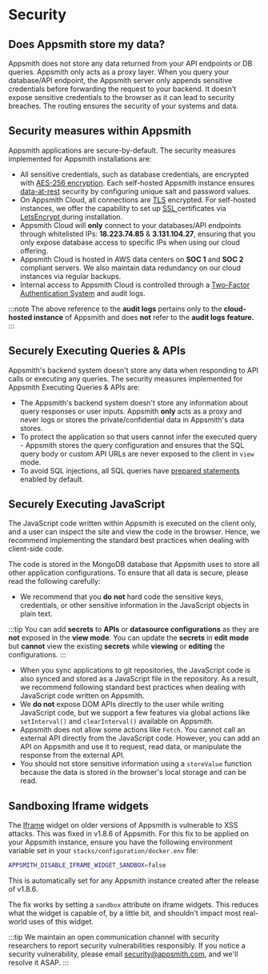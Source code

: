 # Security

## Does Appsmith store my data?

Appsmith does not store any data returned from your API endpoints or DB queries. Appsmith only acts as a proxy layer. When you query your database/API endpoint, the Appsmith server only appends sensitive credentials before forwarding the request to your backend. It doesn’t expose sensitive credentials to the browser as it can lead to security breaches. The routing ensures the security of your systems and data.

## Security measures within Appsmith

Appsmith applications are secure-by-default. The security measures implemented for Appsmith installations are:

* All sensitive credentials, such as database credentials, are encrypted with [AES-256 encryption](https://en.wikipedia.org/wiki/Advanced\_Encryption\_Standard). Each self-hosted Appsmith instance ensures [data-at-rest](https://en.wikipedia.org/wiki/Data\_at\_rest) security by configuring unique salt and password values.
* On Appsmith Cloud, all connections are [TLS](https://en.wikipedia.org/wiki/Public\_key\_certificate) encrypted. For self-hosted instances, we offer the capability to set up [SSL ](https://en.wikipedia.org/wiki/Public\_key\_certificate)certificates via [LetsEncrypt ](https://letsencrypt.org/)during installation.
* Appsmith Cloud will **only** connect to your databases/API endpoints through whitelisted IPs: **18.223.74.85** & **3.131.104.27**, ensuring that you only expose database access to specific IPs when using our cloud offering.
* Appsmith Cloud is hosted in AWS data centers on **SOC 1** and **SOC 2** compliant servers. We also maintain data redundancy on our cloud instances via regular backups.
* Internal access to Appsmith Cloud is controlled through a [Two-Factor Authentication System](https://en.wikipedia.org/wiki/Help:Two-factor\_authentication) and audit logs.

:::note
The above reference to the **audit logs** pertains only to the **cloud-hosted instance** of Appsmith and does **not** refer to the **audit logs** **feature.**
:::

## Securely Executing Queries & APIs

Appsmith's backend system doesn't store any data when responding to API calls or executing any queries. The security measures implemented for Appsmith Executing Queries & APIs are:

* The Appsmith's backend system doesn't store any information about query responses or user inputs. Appsmith **only** acts as a proxy and never logs or stores the private/confidential data in Appsmith's data stores.
* To protect the application so that users cannot infer the executed query - Appsmith stores the query configuration and ensures that the SQL query body or custom API URLs are never exposed to the client in `view` mode. 
* To avoid SQL injections, all SQL queries have [prepared statements](../data/concepts/how-to-use-prepared-statements.md) enabled by default.

## Securely Executing JavaScript

The JavaScript code written within Appsmith is executed on the client only, and a user can inspect the site and view the code in the browser. Hence, we recommend implementing the standard best practices when dealing with client-side code.

The code is stored in the MongoDB database that Appsmith uses to store all other application configurations. To ensure that all data is secure, please read the following carefully:

* We recommend that you **do** **not** hard code the sensitive keys, credentials, or other sensitive information in the JavaScript objects in plain text.

:::tip
You can add **secrets** to **APIs** or **datasource configurations** as they are **not** exposed in the **view mode**. You can update the **secrets** in **edit** **mode** but **cannot** view the existing **secrets** while **viewing** or **editing** the configurations.
:::

* When you sync applications to git repositories, the JavaScript code is also synced and stored as a JavaScript file in the repository. As a result, we recommend following standard best practices when dealing with JavaScript code written on Appsmith.
* We **do not** expose DOM APIs directly to the user while writing JavaScript code, but we support a few features via global actions like `setInterval()` and `clearInterval()` available on Appsmith.
* Appsmith does not allow some actions like `Fetch`. You cannot call an external API directly from the JavaScript code. However, you can add an API on Appsmith and use it to request, read data, or manipulate the response from the external API.
* You should not store sensitive information using a `storeValue` function because the data is stored in the browser's local storage and can be read.

## Sandboxing Iframe widgets

The [Iframe](/reference/widgets/iframe/) widget on older versions of Appsmith is vulnerable to XSS attacks. This was fixed in v1.8.6 of Appsmith. For this fix to be applied on your Appsmith instance, ensure you have the following environment variable set in your `stacks/configuration/docker.env` file:

```sh
APPSMITH_DISABLE_IFRAME_WIDGET_SANDBOX=false
```

This is automatically set for any Appsmith instance created after the release of v1.8.6.

The fix works by setting a `sandbox` attribute on iframe widgets. This reduces what the widget is capable of, by a little bit, and shouldn't impact most real-world uses of this widget.

:::tip
We maintain an open communication channel with security researchers to report security vulnerabilities responsibly. If you notice a security vulnerability, please email [security@appsmith.com](mailto:security@appsmith.com), and we'll resolve it ASAP.
:::
